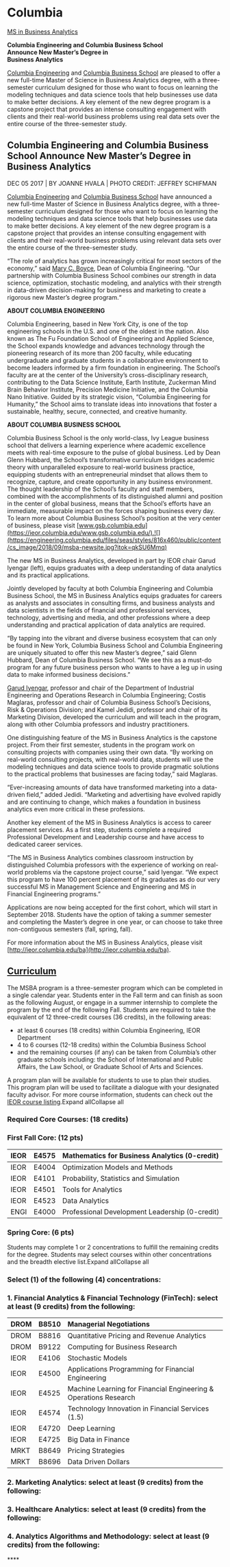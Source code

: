 # Columbia

[MS in Business Analytics](https://msba.engineering.columbia.edu/)

**Columbia Engineering and Columbia Business School  
Announce New Master’s Degree in  
Business Analytics**

[Columbia Engineering](http://engineering.columbia.edu/) and [Columbia Business School](https://www8.gsb.columbia.edu/) are pleased to offer a new full-time Master of Science in Business Analytics degree, with a three-semester curriculum designed for those who want to focus on learning the modeling techniques and data science tools that help businesses use data to make better decisions. A key element of the new degree program is a capstone project that provides an intense consulting engagement with clients and their real-world business problems using real data sets over the entire course of the three-semester study. 

## Columbia Engineering and Columbia Business School Announce New Master’s Degree in Business Analytics

DEC 05 2017 \| BY JOANNE HVALA \| PHOTO CREDIT: JEFFREY SCHIFMAN

[Columbia Engineering](https://gradengineering.columbia.edu/) and [Columbia Business School](https://www8.gsb.columbia.edu/) have announced a new full-time Master of Science in Business Analytics degree, with a three-semester curriculum designed for those who want to focus on learning the modeling techniques and data science tools that help businesses use data to make better decisions. A key element of the new degree program is a capstone project that provides an intense consulting engagement with clients and their real-world business problems using relevant data sets over the entire course of the three-semester study.

“The role of analytics has grown increasingly critical for most sectors of the economy,” said [Mary C. Boyce](https://gradengineering.columbia.edu/dean-mary-c-boyce), Dean of Columbia Engineering. “Our partnership with Columbia Business School combines our strength in data science, optimization, stochastic modeling, and analytics with their strength in data-driven decision-making for business and marketing to create a rigorous new Master’s degree program.“

**ABOUT COLUMBIA ENGINEERING**

Columbia Engineering, based in New York City, is one of the top engineering schools in the U.S. and one of the oldest in the nation. Also known as The Fu Foundation School of Engineering and Applied Science, the School expands knowledge and advances technology through the pioneering research of its more than 200 faculty, while educating undergraduate and graduate students in a collaborative environment to become leaders informed by a firm foundation in engineering. The School’s faculty are at the center of the University’s cross-disciplinary research, contributing to the Data Science Institute, Earth Institute, Zuckerman Mind Brain Behavior Institute, Precision Medicine Initiative, and the Columbia Nano Initiative. Guided by its strategic vision, “Columbia Engineering for Humanity,” the School aims to translate ideas into innovations that foster a sustainable, healthy, secure, connected, and creative humanity.

**ABOUT COLUMBIA BUSINESS SCHOOL**

Columbia Business School is the only world-class, Ivy League business school that delivers a learning experience where academic excellence meets with real-time exposure to the pulse of global business. Led by Dean Glenn Hubbard, the School’s transformative curriculum bridges academic theory with unparalleled exposure to real-world business practice, equipping students with an entrepreneurial mindset that allows them to recognize, capture, and create opportunity in any business environment. The thought leadership of the School’s faculty and staff members, combined with the accomplishments of its distinguished alumni and position in the center of global business, means that the School’s efforts have an immediate, measurable impact on the forces shaping business every day. To learn more about Columbia Business School’s position at the very center of business, please visit [www.gsb.columbia.edu](https://ieor.columbia.edu/www.gsb.columbia.edu/).![](https://engineering.columbia.edu/files/seas/styles/816x460/public/content/cs_image/2018/09/msba-newsite.jpg?itok=qkSU6Mmq)

The new MS in Business Analytics, developed in part by IEOR chair Garud Iyengar \(left\), equips graduates with a deep understanding of data analytics and its practical applications.

Jointly developed by faculty at both Columbia Engineering and Columbia Business School, the MS in Business Analytics equips graduates for careers as analysts and associates in consulting firms, and business analysts and data scientists in the fields of financial and professional services, technology, advertising and media, and other professions where a deep understanding and practical application of data analytics are required.

“By tapping into the vibrant and diverse business ecosystem that can only be found in New York, Columbia Business School and Columbia Engineering are uniquely situated to offer this new Master’s degree,” said Glenn Hubbard, Dean of Columbia Business School. “We see this as a must-do program for any future business person who wants to have a leg up in using data to make informed business decisions.”

[Garud Iyengar](http://ieor.columbia.edu/garud-n-iyengar), professor and chair of the Department of Industrial Engineering and Operations Research in Columbia Engineering; Costis Maglaras, professor and chair of Columbia Business School’s Decisions, Risk & Operations Division; and Kamel Jedidi, professor and chair of its Marketing Division, developed the curriculum and will teach in the program, along with other Columbia professors and industry practitioners.

One distinguishing feature of the MS in Business Analytics is the capstone project. From their first semester, students in the program work on consulting projects with companies using their own data.  “By working on real-world consulting projects, with real-world data, students will use the modeling techniques and data science tools to provide pragmatic solutions to the practical problems that businesses are facing today,” said Maglaras.

“Ever-increasing amounts of data have transformed marketing into a data-driven field,” added Jedidi. “Marketing and advertising have evolved rapidly and are continuing to change, which makes a foundation in business analytics even more critical in these professions.

Another key element of the MS in Business Analytics is access to career placement services. As a first step, students complete a required Professional Development and Leadership course and have access to dedicated career services.

“The MS in Business Analytics combines classroom instruction by distinguished Columbia professors with the experience of working on real-world problems via the capstone project course,” said Iyengar. “We expect this program to have 100 percent placement of its graduates as do our very successful MS in Management Science and Engineering and MS in Financial Engineering programs.”

Applications are now being accepted for the first cohort, which will start in September 2018. Students have the option of taking a summer semester and completing the Master’s degree in one year, or can choose to take three non-contiguous semesters \(fall, spring, fall\).

For more information about the MS in Business Analytics, please visit [http://ieor.columbia.edu/ba](http://ieor.columbia.edu/ba).



## [Curriculum](https://msba.engineering.columbia.edu/content/curriculum)

The MSBA program is a three-semester program which can be completed in a single calendar year. Students enter in the Fall term and can finish as soon as the following August, or engage in a summer internship to complete the program by the end of the following Fall.  Students are required to take the equivalent of 12 three-credit courses \(36 credits\), in the following areas:

*  at least 6 courses \(18 credits\) within Columbia Engineering, IEOR Department  
*  4 to 6 courses \(12-18 credits\) within the Columbia Business School  
*  and the remaining courses \(if any\) can be taken from Columbia’s other graduate schools including: the School of International and Public Affairs, the Law School, or Graduate School of Arts and Sciences.

A program plan will be available for students to use to plan their studies. This program plan will be used to facilitate a dialogue with your designated faculty advisor. For more course information, students can check out the [IEOR course listing](https://ieor.columbia.edu/ieor-courses).Expand allCollapse all

### Required Core Courses: \(18 credits\)

### **First Fall Core: \(12 pts\)**

| IEOR | E4575 | Mathematics for Business Analytics \(0-credit\) |
| :--- | :--- | :--- |
| IEOR | E4004 | Optimization Models and Methods |
| IEOR | E4101 | Probability, Statistics and Simulation |
| IEOR | E4501 | Tools for Analytics |
| IEOR | E4523 | Data Analytics |
| ENGI | E4000 | Professional Development Leadership \(0-credit\) |

### **Spring Core: \(6 pts\)**

Students may complete 1 or 2 concentrations to fulfill the remaining credits for the degree. Students may select courses within other concentrations and the breadth elective list.Expand allCollapse all

### Select \(1\) of the following \(4\) concentrations:

### **1. Financial Analytics & Financial Technology \(FinTech\): select at least \(9 credits\) from the following:**

| DROM | B8510 | Managerial Negotiations |
| :--- | :--- | :--- |
| DROM | B8816 | Quantitative Pricing and Revenue Analytics |
| DROM | B9122 | Computing for Business Research |
| IEOR | E4106 | Stochastic Models |
| IEOR | E4500 | Applications Programming for Financial Engineering |
| IEOR | E4525 | Machine Learning for Financial Engineering & Operations Research |
| IEOR | E4574 | Technology Innovation in Financial Services \(1.5\) |
| IEOR | E4720 | Deep Learning |
| IEOR | E4725 | Big Data in Finance |
| MRKT | B8649 | Pricing Strategies |
| MRKT | B8696 | Data Driven Dollars |

### **2. Marketing Analytics: select at least \(9 credits\) from the following:**

### **3. Healthcare Analytics: select at least \(9 credits\) from the following:**

### **4. Analytics Algorithms and Methodology: select at least \(9 credits\) from the following:**

\*\*\*\*



